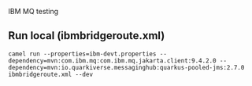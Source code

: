  IBM MQ testing

## Run local (ibmbridgeroute.xml)
```
camel run --properties=ibm-devt.properties --dependency=mvn:com.ibm.mq:com.ibm.mq.jakarta.client:9.4.2.0 --dependency=mvn:io.quarkiverse.messaginghub:quarkus-pooled-jms:2.7.0 ibmbridgeroute.xml --dev
```
